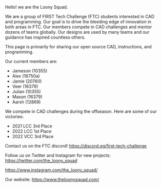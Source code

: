 Hello! we are the Loony Squad.

We are a group of FIRST Tech Challenge (FTC) students interested in CAD and programming. Our goal is to drive the bleeding edge of innovation in both areas in FTC.
Our members compete in CAD challenges and mentor dozens of teams globally. Our designs are used by many teams and our guidance has inspired countless others.

This page is primarily for sharing our open source CAD, instructions, and programming.

Our current members are:

- Jameson (10355)
- Alex (16750a)
- Jamie (20760)
- Veer (16379)
- Julian (10355)
- Mason (16379)
- Aarsh (12869)

We compete in CAD challenges during the offseason. Here are some of our victories:

- 2021 LCC 3rd Place
- 2022 LCC 1st Place
- 2022 VCC 3rd Place

Contact us on the FTC discord! https://discord.gg/first-tech-challenge

Follow us on Twitter and Instagram for new projects: 
https://twitter.com/the_loony_squad

https://www.instagram.com/the_loony_squad/

Our website: https://www.theloonysquad.com/
